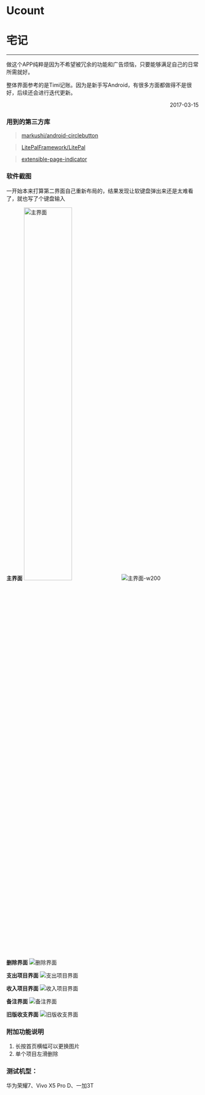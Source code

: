**Ucount**
===

# 宅记

***
做这个APP纯粹是因为不希望被冗余的功能和广告烦恼，只要能够满足自己的日常所需就好。

整体界面参考的是Timi记账。因为是新手写Android，有很多方面都做得不是很好，后续还会进行迭代更新。

<p align="right">2017-03-15</p>

### 用到的第三方库
> [markushi/android-circlebutton](https://github.com/markushi/android-circlebutton)

> [LitePalFramework/LitePal](https://github.com/LitePalFramework/LitePal) 

> [extensible-page-indicator](https://github.com/merhold/extensible-page-indicator) 

### 软件截图

一开始本来打算第二界面自己重新布局的，结果发现让软键盘弹出来还是太难看了，就也写了个键盘输入

**主界面**
<img src="https://github.com/yuukidach/Ucount/blob/master/Markdown%20Image/Screenshot_1490531757.png?raw=true" width="50%" alt='主界面'>
![主界面-w200](https://github.com/yuukidach/Ucount/blob/master/Markdown%20Image/Screenshot_1490531757.png?raw=true)

**删除界面**
![删除界面](https://github.com/yuukidach/Ucount/blob/master/Markdown%20Image/Screenshot_1490519168.png?raw=true)

**支出项目界面**
![支出项目界面](https://github.com/yuukidach/Ucount/blob/master/Markdown%20Image/Screenshot_1490533156.png?raw=true) 

**收入项目界面**
![收入项目界面](https://github.com/yuukidach/Ucount/blob/master/Markdown%20Image/Screenshot_1490533171.png?raw=true) 

**备注界面**
![备注界面](https://github.com/yuukidach/Ucount/blob/master/Markdown%20Image/Screenshot_1490519189.png?raw=true) 

**旧版收支界面**
![旧版收支界面](https://github.com/yuukidach/Ucount/blob/master/Markdown%20Image/Screenshot_1490237812.png?raw=true) 

### 附加功能说明
1. 长按首页横幅可以更换图片
2. 单个项目左滑删除


### 测试机型：
华为荣耀7、Vivo X5 Pro D、一加3T
